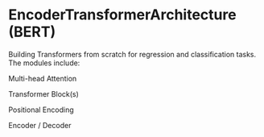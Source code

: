 # EncoderTransformerArchitecture (BERT)
Building Transformers from scratch for regression and classification tasks. The modules include:

Multi-head Attention

Transformer Block(s)

Positional Encoding

Encoder / Decoder
